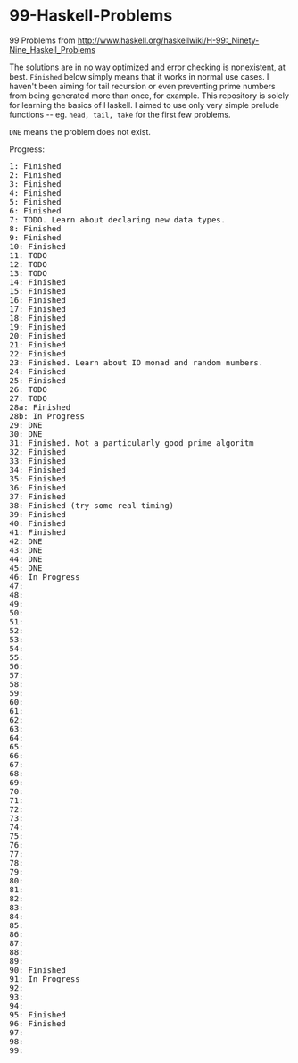 99-Haskell-Problems
===================

99 Problems from http://www.haskell.org/haskellwiki/H-99:_Ninety-Nine_Haskell_Problems

The solutions are in no way optimized and error checking is nonexistent, at best. `Finished` below simply means that it works in normal use cases.
I haven't been aiming for tail recursion or even preventing prime numbers from being generated more than once, for example.
This repository is solely for learning the basics of Haskell. I aimed to use only very simple prelude functions -- eg. `head, tail, take` for the first few problems.

`DNE` means the problem does not exist.

Progress: 
<pre>
1: Finished
2: Finished
3: Finished
4: Finished
5: Finished
6: Finished
7: TODO. Learn about declaring new data types.
8: Finished
9: Finished
10: Finished
11: TODO
12: TODO
13: TODO
14: Finished
15: Finished
16: Finished
17: Finished
18: Finished
19: Finished
20: Finished
21: Finished
22: Finished
23: Finished. Learn about IO monad and random numbers.
24: Finished
25: Finished
26: TODO
27: TODO
28a: Finished
28b: In Progress
29: DNE
30: DNE
31: Finished. Not a particularly good prime algoritm
32: Finished
33: Finished
34: Finished
35: Finished
36: Finished
37: Finished
38: Finished (try some real timing)
39: Finished
40: Finished
41: Finished
42: DNE
43: DNE
44: DNE
45: DNE
46: In Progress
47:
48:
49:
50:
51:
52:
53:
54:
55:
56:
57:
58:
59:
60:
61:
62:
63:
64:
65:
66:
67:
68:
69:
70:
71:
72:
73:
74:
75:
76:
77:
78:
79:
80:
81:
82:
83:
84:
85:
86:
87:
88:
89:
90: Finished
91: In Progress
92:
93:
94:
95: Finished
96: Finished
97:
98:
99:
</pre>
